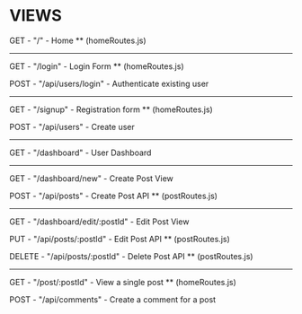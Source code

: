 # VIEWS

GET - "/" - Home ** (homeRoutes.js)

------

GET - "/login" - Login Form ** (homeRoutes.js)

POST - "/api/users/login" - Authenticate existing user

------

GET - "/signup" - Registration form ** (homeRoutes.js)

POST - "/api/users" - Create user

------

GET - "/dashboard" - User Dashboard

------

GET - "/dashboard/new" - Create Post View


POST - "/api/posts" - Create Post API ** (postRoutes.js)

------

GET - "/dashboard/edit/:postId" - Edit Post View

PUT - "/api/posts/:postId" - Edit Post API ** (postRoutes.js)

DELETE - "/api/posts/:postId" - Delete Post API ** (postRoutes.js)

------

GET - "/post/:postId" - View a single post ** (homeRoutes.js)

POST - "/api/comments" - Create a comment for a post
